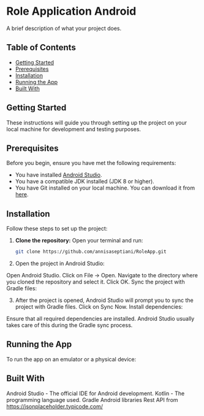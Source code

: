 # Role Application Android

A brief description of what your project does.

## Table of Contents

- [Getting Started](#getting-started)
- [Prerequisites](#prerequisites)
- [Installation](#installation)
- [Running the App](#running-the-app)
- [Built With](#built-with)
## Getting Started

These instructions will guide you through setting up the project on your local machine for development and testing purposes.

## Prerequisites

Before you begin, ensure you have met the following requirements:

- You have installed [Android Studio](https://developer.android.com/studio).
- You have a compatible JDK installed (JDK 8 or higher).
- You have Git installed on your local machine. You can download it from [here](https://git-scm.com/).

## Installation

Follow these steps to set up the project:

1. **Clone the repository:**
   Open your terminal and run:
   ```sh
   git clone https://github.com/annisaseptiani/RoleApp.git

2.  Open the project in Android Studio:

  Open Android Studio.
  Click on File -> Open.
  Navigate to the directory where you cloned the repository and select it.
  Click OK.
  Sync the project with Gradle files:

3. After the project is opened, Android Studio will prompt you to sync the project with Gradle files.
   Click on Sync Now.
   Install dependencies:

  Ensure that all required dependencies are installed. 
  Android Studio usually takes care of this during the Gradle sync process.

## Running the App
  To run the app on an emulator or a physical device:

## Built With
  Android Studio - The official IDE for Android development.
  Kotlin - The programming language used.
  Gradle 
  Android libraries
  Rest API from https://jsonplaceholder.typicode.com/
